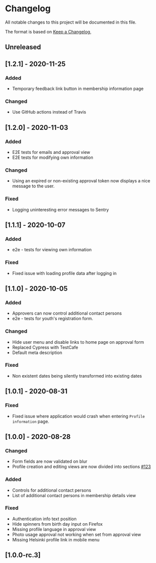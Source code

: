 # Changelog
All notable changes to this project will be documented in this file.

The format is based on [Keep a Changelog](https://keepachangelog.com/en/1.0.0/),

## Unreleased

## [1.2.1] - 2020-11-25
### Added
- Temporary feedback link button in membership information page

### Changed
- Use GitHub actions instead of Travis

## [1.2.0] - 2020-11-03
### Added
- E2E tests for emails and approval view
- E2E tests for modifying own information

### Changed
- Using an expired or non-existing approval token now displays a nice message to the user.

### Fixed
- Logging uninteresting error messages to Sentry

## [1.1.1] - 2020-10-07
### Added
- e2e - tests for viewing own information

### Fixed 
- Fixed issue with loading profile data after logging in

## [1.1.0] - 2020-10-05
### Added
- Approvers can now control additional contact persons
- e2e - tests for youth's registration form.

### Changed
- Hide user menu and disable links to home page on approval form
- Replaced Cypress with TestCafe
- Default meta description

### Fixed
- Non existent dates being silently transformed into existing dates

## [1.0.1] - 2020-08-31
### Fixed
- Fixed issue where application would crash when entering `Profile information` page.

## [1.0.0] - 2020-08-28
### Changed
- Form fields are now validated on blur
- Profile creation and editing views are now divided into sections [#123](https://github.com/City-of-Helsinki/youth-membership-ui/pull/123)

### Added
- Controls for additional contact persons
- List of additional contact persons in membership details view

### Fixed
- Authentication info text position
- Hide spinners from birth day input on Firefox
- Missing profile language in approval view
- Photo usage approval not working when set from approval view
- Missing Helsinki profile link in mobile menu

## [1.0.0-rc.3]